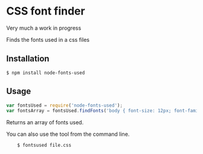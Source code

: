 CSS font finder
===============

Very much a work in progress

Finds the fonts used in a css files

## Installation

    $ npm install node-fonts-used

## Usage

```js
var fontsUsed = require('node-fonts-used');
var fontsArray = fontsUsed.findFonts('body { font-size: 12px; font-family: Arial; }');

```
Returns an array of fonts used.



You can also use the tool from the command line.

```
    $ fontsused file.css

```

